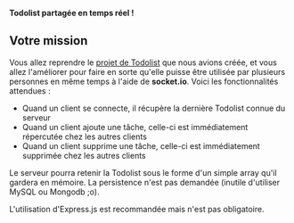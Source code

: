 <strong>Todolist partagée en temps réel !</strong>
<h2>Votre mission</h2>
<p>Vous allez reprendre le <a href="http://fr.openclassrooms.com/informatique/cours/des-applications-ultra-rapides-avec-node-js/tp-la-todo-list" target="_blank">projet de Todolist</a>&nbsp;que nous avions créée, et vous allez l'améliorer pour faire en sorte qu'elle puisse être utilisée par plusieurs personnes en même temps à l'aide de <strong>socket.io</strong>. Voici les fonctionnalités attendues :</p>
<ul>
<li>Quand un client se connecte, il récupère la dernière Todolist connue du serveur</li>
<li>Quand un client ajoute une tâche, celle-ci est immédiatement répercutée chez&nbsp;les autres clients</li>
<li>Quand un client supprime une tâche, celle-ci est immédiatement supprimée chez les autres clients</li>
</ul>
<p>Le serveur pourra retenir la Todolist sous le forme d'un simple array qu'il gardera en mémoire. La persistence n'est pas demandée (inutile d'utiliser MySQL ou Mongodb ;o).</p>
<p>L'utilisation d'Express.js est recommandée mais n'est pas obligatoire.</p>
